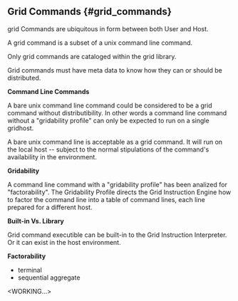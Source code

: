 Grid Commands	{#grid_commands}
-------------

grid Commands are ubiquitous in form between both User and Host.

A grid command is a subset of a unix command line command.

Only grid commands are cataloged within the grid library.

Grid commands must have meta data to know how they can or should be distributed.

**Command Line Commands**

A bare unix command line command could be considered to be a grid command without distributibility.  In other words a command line command without a "gridability profile" can only be expected to run on a single gridhost.

A bare unix command line is acceptable as a grid command.  It will run on the local host -- subject to the normal stipulations of the command's availability in the environment.


**Gridability**

A command line command with a "gridability profile" has been analized for "factorability".  The Gridability Profile directs the Grid Instruction Engine how to factor the command line into a table of command lines, each line prepared for a different host.


**Built-in Vs. Library**

Grid command executible can be built-in to the Grid Instruction Interpreter.  Or it can exist in the host environment.


**Factorability**

- terminal
- sequential aggregate

<WORKING...>
